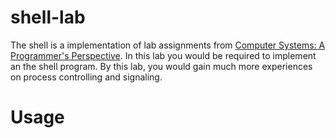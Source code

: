 # shell-lab
The shell is a implementation of lab assignments from [Computer Systems: A Programmer's Perspective](http://csapp.cs.cmu.edu/3e/labs.html). In this lab you would be required to implement an the shell program. By this lab, you would gain much more experiences on process controlling and signaling.


# Usage

